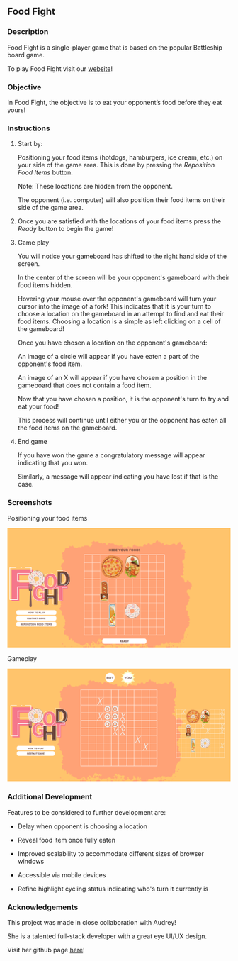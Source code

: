 
## Food Fight

### Description

Food Fight is a single-player game that is based on the popular Battleship board game.

To play Food Fight visit our [website](https://cmg189.github.io/food_fight/)!

### Objective

In Food Fight, the objective is to eat your opponent’s food before they eat yours!

### Instructions

1. Start by:

	Positioning your food items (hotdogs, hamburgers, ice cream, etc.) on your side of the game area. This is done by pressing the *Reposition Food Items* button.

	Note: These locations are hidden from the opponent.

	The opponent (i.e. computer) will also position their food items on their side of the game area.


2. Once you are satisfied with the locations of your food items press the *Ready* button to begin the game!


3. Game play

	You will notice your gameboard has shifted to the right hand side of the screen.

	In the center of the screen will be your opponent's gameboard with their food items hidden.

	Hovering your mouse over the opponent's gameboard will turn your cursor into the image of a fork! This indicates that it is your turn to choose a location on the gameboard in an attempt to find and eat their food items. Choosing a location is a simple as left clicking on a cell of the gameboard!

	Once you have chosen a location on the opponent's gameboard:

	An image of a circle will appear if you have eaten a part of the opponent's food item.

	An image of an X will appear if you have chosen a position in the gameboard that does not contain a food item.

	Now that you have chosen a position, it is the opponent's turn to try and eat your food!

	This process will continue until either you or the opponent has eaten all the food items on the gameboard.

4. End game

 	If you have won the game a congratulatory message will appear indicating that you won.

	Similarly, a message will appear indicating you have lost if that is the case.

### Screenshots

Positioning your food items

![positioning](images/screenshot01.png)<br>


Gameplay

![gameplay](images/screenshot02.png)<br>

### Additional Development

Features to be considered to further development are:

- Delay when opponent is choosing a location

- Reveal food item once fully eaten

- Improved scalability to accommodate different sizes of browser windows

- Accessible via mobile devices

- Refine highlight cycling status indicating who's turn it currently is

### Acknowledgements

This project was made in close collaboration with Audrey!

She is a talented full-stack developer with a great eye UI/UX design.

Visit her github page [here](https://github.com/Chalieta)!
